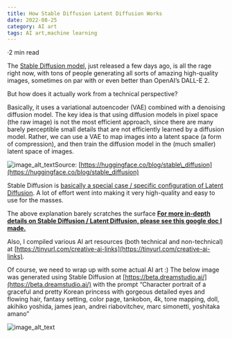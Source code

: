 ```yaml
---
title: How Stable Diffusion Latent Diffusion Works
date: 2022-08-25
category: AI art
tags: AI art,machine learning
---
```





·2 min read


The [Stable Diffusion model](https://huggingface.co/CompVis/stable-diffusion), just released a few days ago, is all the rage right now, with tons of people generating all sorts of amazing high-quality images, sometimes on par with or even better than OpenAI’s DALL-E 2.

But how does it actually work from a technical perspective?

Basically, it uses a variational autoencoder (VAE) combined with a denoising diffusion model. The key idea is that using diffusion models in pixel space (the raw image) is not the most efficient approach, since there are many barely perceptible small details that are not efficiently learned by a diffusion model. Rather, we can use a VAE to map images into a latent space (a form of compression), and then train the diffusion model in the (much smaller) latent space of images.

![image_alt_text](https://miro.medium.com/max/20006/0*iltP4V3p0cGAkL_O)Source: [https://huggingface.co/blog/stable\_diffusion](https://huggingface.co/blog/stable_diffusion)

Stable Diffusion is [basically a special case / specific configuration of Latent Diffusion](https://github.com/CompVis/stable-diffusion). A lot of effort went into making it very high-quality and easy to use for the masses.

The above explanation barely scratches the surface [**For more in-depth details on Stable Diffusion / Latent Diffusion, please see this google doc I made.**](https://docs.google.com/document/d/1x4iHe9mdyqpuINRN2EYMuG6_0JSBoNnjtDdSte18Ugc/edit#)

Also, I compiled various AI art resources (both technical and non-technical) at [https://tinyurl.com/creative-ai-links](https://tinyurl.com/creative-ai-links).

Of course, we need to wrap up with some actual AI art :) The below image was generated using Stable Diffusion at [https://beta.dreamstudio.ai/](https://beta.dreamstudio.ai/) with the prompt “Character portrait of a graceful and pretty Korean princess with gorgeous detailed eyes and flowing hair, fantasy setting, color page, tankobon, 4k, tone mapping, doll, akihiko yoshida, james jean, andrei riabovitchev, marc simonetti, yoshitaka amano”

![image_alt_text](https://miro.medium.com/max/20000/1*ePNHU-hG80IQrfE8m7J-1w.jpeg)